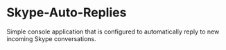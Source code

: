 # Skype-Auto-Replies
Simple console application that is configured to automatically reply to new incoming Skype conversations.
